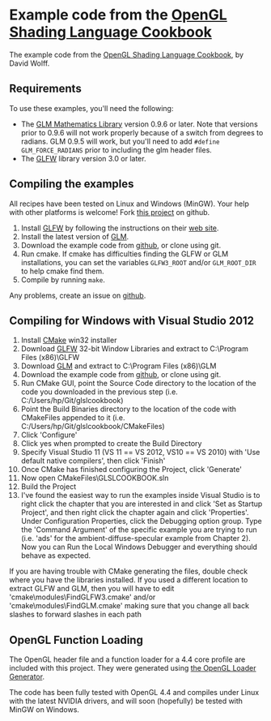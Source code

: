 Example code from the [OpenGL Shading Language Cookbook][cookbook]
=========================================================

The example code from the [OpenGL Shading Language Cookbook][cookbook],
by David Wolff.

Requirements
-------------
To use these examples, you'll need the following:

* The [GLM Mathematics Library][GLM] version 0.9.6 or later.  Note that versions
  prior to 0.9.6 will not work properly because of a switch from degrees to
  radians.  GLM 0.9.5 will work, but you'll need to add `#define GLM_FORCE_RADIANS`
  prior to including the glm header files.
* The [GLFW][] library version 3.0 or later.

Compiling the examples
----------------------
All recipes have been tested on Linux and Windows (MinGW).
Your help with other platforms is welcome!  Fork
[this project][ghcookbook] on github.

1.  Install [GLFW][] by following the instructions on their [web site][GLFW].
2.  Install the latest version of [GLM][].
3.  Download the example code from [github][ghcookbook], or clone using git.
4.  Run cmake.  If cmake has difficulties finding the GLFW or GLM installations,
    you can set the variables `GLFW3_ROOT` and/or `GLM_ROOT_DIR` to help
    cmake find them.
5.  Compile by running `make`.

Any problems, create an issue on [github][ghcookbook].

Compiling for Windows with Visual Studio 2012
---------------------------------------------
1.  Install [CMake][] win32 installer
2.  Download [GLFW][] 32-bit Window Libraries and extract to C:\Program Files (x86)\GLFW
3.  Download [GLM][] and extract to C:\Program Files (x86)\GLM
4.  Download the example code from [github][ghcookbook], or clone using git.
5.  Run CMake GUI, point the Source Code directory to the location of the code
    you downloaded in the previous step (i.e. C:/Users/hp/Git/glslcookbook)
6.  Point the Build Binaries directory to the location of the code with CMakeFiles
    appended to it (i.e. C:/Users/hp/Git/glslcookbook/CMakeFiles)
7.  Click 'Configure'
8.  Click yes when prompted to create the Build Directory
9.  Specify Visual Studio 11 (VS 11 == VS 2012, VS10 == VS 2010)
    with 'Use default native compilers', then click 'Finish'
10. Once CMake has finished configuring the Project, click 'Generate'
11. Now open CMakeFiles\GLSLCOOKBOOK.sln
12. Build the Project
13. I've found the easiest way to run the examples inside Visual Studio is to right click
    the chapter that you are interested in and click 'Set as Startup Project', and then
    right click the chapter again and click 'Properties'.  Under Configuration Properties,
    click the Debugging option group.  Type the 'Command Argument' of the specific
    example you are trying to run (i.e. 'ads' for the ambient-diffuse-specular example
    from Chapter 2).  Now you can Run the Local Windows Debugger and everything should
    behave as expected.

If you are having trouble with CMake generating the files, double check where you have
the libraries installed.  If you used a different location to extract GLFW and GLM,
then you will have to edit 'cmake\modules\FindGLFW3.cmake' and/or
'cmake\modules\FindGLM.cmake' making sure that you change all back slashes to
forward slashes in each path

OpenGL Function Loading
-----------------------

The OpenGL header file and a function loader for a 4.4 core profile are
included with this project.  They were generated using
[the OpenGL Loader Generator][GLLoadGen].

The code has been fully tested with OpenGL 4.4 and
compiles under Linux with the latest NVIDIA drivers, and will soon (hopefully)
be tested with MinGW on Windows.

[GLM]: http://glm.g-truc.net
[GLFW]:  http://glfw.org
[ghcookbook]:  http://github.com/daw42/glslcookbook
[cookbook]: http://www.packtpub.com/opengl-4-shading-language-cookbook-second-edition/book
[GLLoadGen]:  https://bitbucket.org/alfonse/glloadgen/wiki/Home
[CMake]: http://www.cmake.org/cmake/resources/software.html
